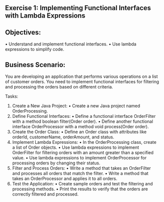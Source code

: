 ## Exercise 1: Implementing Functional Interfaces with Lambda Expressions

## Objectives:
•	Understand and implement functional interfaces.
•	Use lambda expressions to simplify code.

## Business Scenario: 
You are developing an application that performs various operations on a list of customer orders. You need to implement functional interfaces for filtering and processing the orders based on different criteria.

Tasks:
1.	Create a New Java Project:
•	Create a new Java project named OrderProcessing.
2.	Define Functional Interfaces:
•	Define a functional interface OrderFilter with a method boolean filter(Order order).
•	Define another functional interface OrderProcessor with a method void process(Order order).
3.	Create the Order Class:
•	Define an Order class with attributes like orderId, customerName, orderAmount, and status.
4.	Implement Lambda Expressions:
•	In the OrderProcessing class, create a list of Order objects.
•	Use lambda expressions to implement OrderFilter for filtering orders with an amount greater than a specified value.
•	Use lambda expressions to implement OrderProcessor for processing orders by changing their status.
5.	Filter and Process Orders:
•	Write a method that takes an OrderFilter and processes all orders that match the filter.
•	Write a method that takes an OrderProcessor and applies it to all orders.
6.	Test the Application:
•	Create sample orders and test the filtering and processing methods.
•	Print the results to verify that the orders are correctly filtered and processed.

